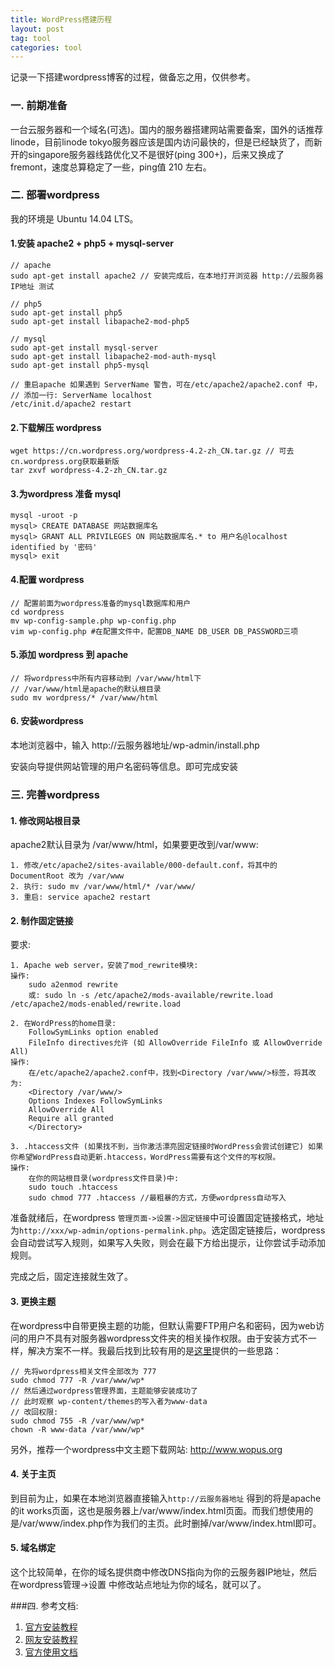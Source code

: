 ```yaml
---
title: WordPress搭建历程
layout: post
tag: tool
categories: tool
---
```


记录一下搭建wordpress博客的过程，做备忘之用，仅供参考。

### 一. 前期准备

一台云服务器和一个域名(可选)。国内的服务器搭建网站需要备案，国外的话推荐linode，目前linode tokyo服务器应该是国内访问最快的，但是已经缺货了，而新开的singapore服务器线路优化又不是很好(ping 300+)，后来又换成了fremont，速度总算稳定了一些，ping值 210 左右。

<!--more-->

### 二. 部署wordpress

我的环境是 Ubuntu 14.04 LTS。

#### 1.安装 apache2 + php5 + mysql-server

	// apache
	sudo apt-get install apache2 // 安装完成后，在本地打开浏览器 http://云服务器IP地址 测试
	
	// php5
	sudo apt-get install php5	  
	sudo apt-get install libapache2-mod-php5
	
	// mysql
	sudo apt-get install mysql-server
	sudo apt-get install libapache2-mod-auth-mysql
	sudo apt-get install php5-mysql
	
	// 重启apache 如果遇到 ServerName 警告，可在/etc/apache2/apache2.conf 中，
	// 添加一行: ServerName localhost
	/etc/init.d/apache2 restart 
	
#### 2.下载解压 wordpress

	wget https://cn.wordpress.org/wordpress-4.2-zh_CN.tar.gz // 可去cn.wordpress.org获取最新版
	tar zxvf wordpress-4.2-zh_CN.tar.gz
	
#### 3.为wordpress 准备 mysql
	
	mysql -uroot -p
	mysql> CREATE DATABASE 网站数据库名
	mysql> GRANT ALL PRIVILEGES ON 网站数据库名.* to 用户名@localhost identified by '密码'
	mysql> exit
	
#### 4.配置 wordpress

	// 配置前面为wordpress准备的mysql数据库和用户
	cd wordpress
	mv wp-config-sample.php wp-config.php
	vim wp-config.php #在配置文件中，配置DB_NAME DB_USER DB_PASSWORD三项
	
#### 5.添加 wordpress 到 apache

	// 将wordpress中所有内容移动到 /var/www/html下
	// /var/www/html是apache的默认根目录
	sudo mv wordpress/* /var/www/html	
	
#### 6. 安装wordpress

本地浏览器中，输入 http://云服务器地址/wp-admin/install.php

安装向导提供网站管理的用户名密码等信息。即可完成安装

### 三. 完善wordpress

#### 1. 修改网站根目录

apache2默认目录为 /var/www/html，如果要更改到/var/www:

	1. 修改/etc/apache2/sites-available/000-default.conf，将其中的 DocumentRoot 改为 /var/www
	2. 执行: sudo mv /var/www/html/* /var/www/
	3. 重启: service apache2 restart
	

#### 2. 制作固定链接

要求: 
	
	1. Apache web server，安装了mod_rewrite模块:
	操作:
		sudo a2enmod rewrite
		或: sudo ln -s /etc/apache2/mods-available/rewrite.load /etc/apache2/mods-enabled/rewrite.load
		 
	2. 在WordPress的home目录:
	 	FollowSymLinks option enabled 
	 	FileInfo directives允许 (如 AllowOverride FileInfo 或 AllowOverride All) 
	操作:
		在/etc/apache2/apache2.conf中，找到<Directory /var/www/>标签，将其改为:
		<Directory /var/www/>
        Options Indexes FollowSymLinks
        AllowOverride All
        Require all granted
		</Directory>
		
	3. .htaccess文件 (如果找不到，当你激活漂亮固定链接时WordPress会尝试创建它) 如果你希望WordPress自动更新.htaccess，WordPress需要有这个文件的写权限。
	操作:
		在你的网站根目录(wordpress文件目录)中:
		sudo touch .htaccess
		sudo chmod 777 .htaccess //最粗暴的方式，方便wordpress自动写入

准备就绪后，在wordpress `管理页面->设置->固定链接`中可设置固定链接格式，地址为`http://xxx/wp-admin/options-permalink.php`。选定固定链接后，wordpress会自动尝试写入规则，如果写入失败，则会在最下方给出提示，让你尝试手动添加规则。

完成之后，固定连接就生效了。

#### 3. 更换主题

在wordpress中自带更换主题的功能，但默认需要FTP用户名和密码，因为web访问的用户不具有对服务器wordpress文件夹的相关操作权限。由于安装方式不一样，解决方案不一样。我最后找到比较有用的是[这里](http://www.piaoyi.org/php/Wordpress-To-perform-the-requested-action.html)提供的一些思路：

	// 先将wordpress相关文件全部改为 777
	sudo chmod 777 -R /var/www/wp*
	// 然后通过wordpress管理界面，主题能够安装成功了
	// 此时观察 wp-content/themes的写入者为www-data
	// 改回权限:
	sudo chmod 755 -R /var/www/wp*
	chown -R www-data /var/www/wp*
	
另外，推荐一个wordpress中文主题下载网站: http://www.wopus.org
	
#### 4. 关于主页

到目前为止，如果在本地浏览器直接输入`http://云服务器地址` 得到的将是apache的it works页面，这也是服务器上/var/www/index.html页面。而我们想使用的是/var/www/index.php作为我们的主页。此时删掉/var/www/index.html即可。

#### 5. 域名绑定

这个比较简单，在你的域名提供商中修改DNS指向为你的云服务器IP地址，然后在wordpress管理->设置 中修改站点地址为你的域名，就可以了。
	

###四. 参考文档:

1. [官方安装教程](http://codex.wordpress.org/zh-cn:%E5%AE%89%E8%A3%85WordPress)
2. [网友安装教程](http://blog.csdn.net/shineflowers/article/details/40979927)
3. [官方使用文档](https://codex.wordpress.org/zh-cn:Main_Page)
	
	
